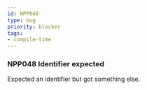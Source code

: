 ```yaml
---
id: NPP048
type: bug
priority: blocker
tags:
- compile-time 
---
```


### NPP048 Identifier expected
Expected an identifier but got something else.
